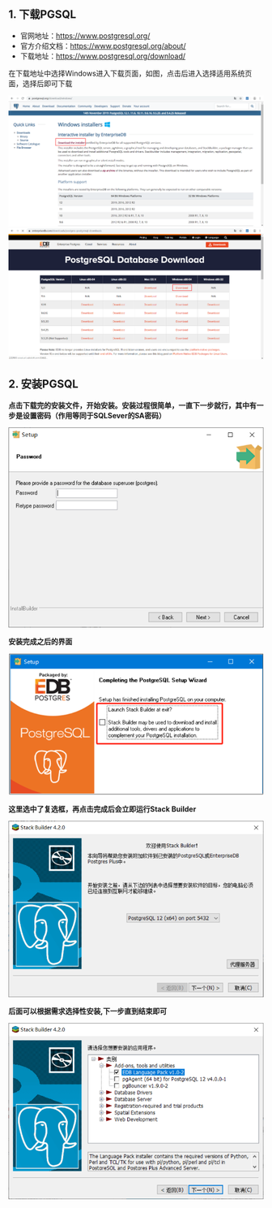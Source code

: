 ## 1. 下载PGSQL

* 官网地址：https://www.postgresql.org/
* 官方介绍文档：https://www.postgresql.org/about/
* 下载地址：https://www.postgresql.org/download/

在下载地址中选择Windows进入下载页面，如图，点击后进入选择适用系统页面，选择后即可下载

![pg](./images/pg1.png)
![pg](./images/pg2.png)

## 2. 安装PGSQL

**点击下载完的安装文件，开始安装。安装过程很简单，一直下一步就行，其中有一步是设置密码（作用等同于SQLSever的SA密码）**

![pg](./images/pg3.png)

**安装完成之后的界面**

![pg](./images/pg4.png)

**这里选中了复选框，再点击完成后会立即运行Stack Builder**

![pg](./images/pg5.png)

**后面可以根据需求选择性安装,下一步直到结束即可**

![pg](./images/pg6.png)